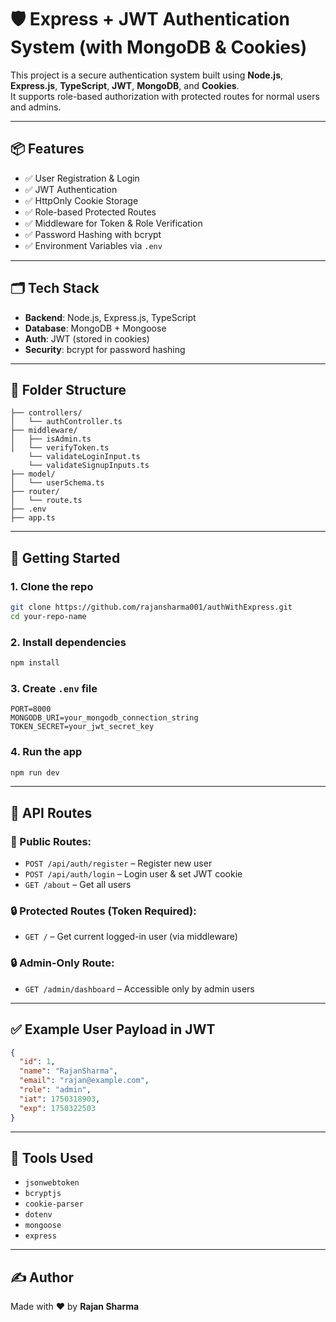 # 🛡️ Express + JWT Authentication System (with MongoDB & Cookies)

This project is a secure authentication system built using **Node.js**, **Express.js**, **TypeScript**, **JWT**, **MongoDB**, and **Cookies**.  
It supports role-based authorization with protected routes for normal users and admins.

---

## 📦 Features

- ✅ User Registration & Login
- ✅ JWT Authentication
- ✅ HttpOnly Cookie Storage
- ✅ Role-based Protected Routes
- ✅ Middleware for Token & Role Verification
- ✅ Password Hashing with bcrypt
- ✅ Environment Variables via `.env`

---

## 🗂️ Tech Stack

- **Backend**: Node.js, Express.js, TypeScript
- **Database**: MongoDB + Mongoose
- **Auth**: JWT (stored in cookies)
- **Security**: bcrypt for password hashing

---

## 📁 Folder Structure

```
├── controllers/
│   └── authController.ts
├── middleware/
│   ├── isAdmin.ts
│   └── verifyToken.ts
    └── validateLoginInput.ts
    └── validateSignupInputs.ts
├── model/
│   └── userSchema.ts
├── router/
│   └── route.ts
├── .env
├── app.ts
```

---

## 🚀 Getting Started

### 1. Clone the repo

```bash
git clone https://github.com/rajansharma001/authWithExpress.git
cd your-repo-name
```

### 2. Install dependencies

```bash
npm install
```

### 3. Create `.env` file

```
PORT=8000
MONGODB_URI=your_mongodb_connection_string
TOKEN_SECRET=your_jwt_secret_key
```

### 4. Run the app

```bash
npm run dev
```

---

## 🔐 API Routes

### 🔸 Public Routes:

- `POST /api/auth/register` – Register new user
- `POST /api/auth/login` – Login user & set JWT cookie
- `GET /about` – Get all users

### 🔒 Protected Routes (Token Required):

- `GET /` – Get current logged-in user (via middleware)

### 🔒 Admin-Only Route:

- `GET /admin/dashboard` – Accessible only by admin users

---

## ✅ Example User Payload in JWT

```json
{
  "id": 1,
  "name": "RajanSharma",
  "email": "rajan@example.com",
  "role": "admin",
  "iat": 1750318903,
  "exp": 1750322503
}
```

---

## 🧪 Tools Used

- `jsonwebtoken`
- `bcryptjs`
- `cookie-parser`
- `dotenv`
- `mongoose`
- `express`

---

## ✍️ Author

Made with ❤️ by **Rajan Sharma**
